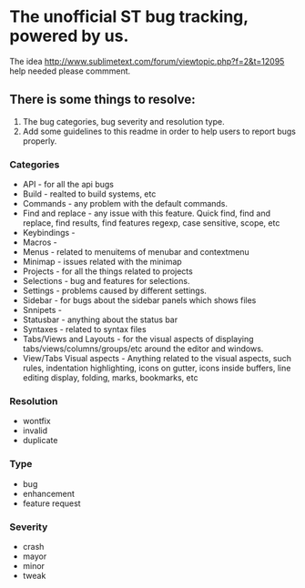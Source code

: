 # The unofficial ST bug tracking, powered by us.

The idea http://www.sublimetext.com/forum/viewtopic.php?f=2&t=12095 help needed please commment.

## There is some things to resolve:

 1. The bug categories, bug severity and resolution type.
 2. Add some guidelines to this readme in order to help users to report bugs properly.

### Categories

* API - for all the api bugs
* Build - realted to build systems, etc
* Commands - any problem with the default commands.
* Find and replace - any issue with this feature. Quick find, find and replace, find results, find features regexp, case sensitive, scope, etc
* Keybindings - 
* Macros - 
* Menus - related to menuitems of menubar and contextmenu
* Minimap - issues related with the minimap
* Projects - for all the things related to projects
* Selections - bug and features for selections.
* Settings - problems caused by different settings.
* Sidebar - for bugs about the sidebar panels which shows files
* Snnipets - 
* Statusbar - anything about the status bar
* Syntaxes - related to syntax files
* Tabs/Views and Layouts - for the visual aspects of displaying tabs/views/columns/groups/etc around the editor and windows.
* View/Tabs Visual aspects - Anything related to the visual aspects, such rules, indentation highlighting, icons on gutter, icons inside buffers, line editing display, folding, marks, bookmarks, etc

### Resolution

 * wontfix 
 * invalid 
 * duplicate

### Type

 * bug
 * enhancement
 * feature request 

### Severity

 * crash
 * mayor
 * minor
 * tweak


